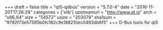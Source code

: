 +++
draft = false
title = "qt5-qdbus"
version = "5.7.0-4"
date = "2016-11-20T17:26:28"
categories = ['xlib']
upstreamurl = "http://www.qt.io"
arch = "x86_64"
size = "54572"
usize = "203079"
sha1sum = "9792f73e57595b0fc182c9e188210ec0493db6f5"
+++
D-Bus tools for qt5